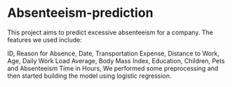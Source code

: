 # Absenteeism-prediction
This project aims to predict excessive absenteeism for a company. The features we used include:

ID,
Reason for Absence,
Date,
Transportation Expense,
Distance to Work,
Age,
Daily Work Load Average,
Body Mass Index,
Education,
Children,
Pets and
Absenteeism Time in Hours,
 We performed some preprocessing and then started building the model using logistic regression.
